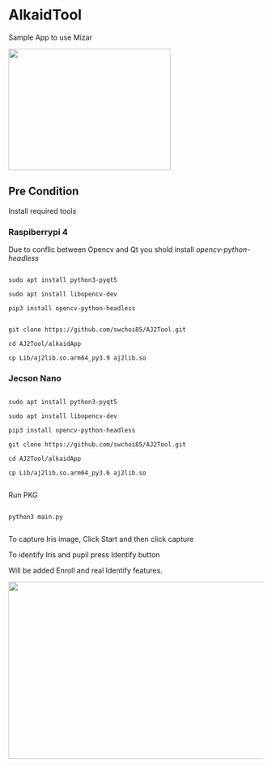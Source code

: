 # AlkaidTool

Sample App to use Mizar

<img src="https://user-images.githubusercontent.com/75821638/185293668-754b29a6-8dca-49df-a3b4-e5ad05025f82.jpg" width="320" height="240">


## Pre Condition

Install required tools

### Raspiberrypi 4

Due to conflic between Opencv and Qt you shold install *opencv-python-headless* 

```

sudo apt install python3-pyqt5

sudo apt install libopencv-dev

pip3 install opencv-python-headless


git clone https://github.com/swchoi85/AJ2Tool.git

cd AJ2Tool/alkaidApp

cp Lib/aj2lib.so.arm64_py3.9 aj2lib.so

```

### Jecson Nano

```

sudo apt install python3-pyqt5

sudo apt install libopencv-dev

pip3 install opencv-python-headless

git clone https://github.com/swchoi85/AJ2Tool.git

cd AJ2Tool/alkaidApp

cp Lib/aj2lib.so.arm64_py3.6 aj2lib.so


```


Run PKG

```

python3 main.py


```

To capture Iris image, Click Start and then click capture

To identify Iris and pupil press Identify button

Will be added Enroll and real Identify features.

<img src="https://user-images.githubusercontent.com/75821638/185295669-4edfbeda-dfb6-450f-834e-d94432d20762.jpg" width="600" height="350">
